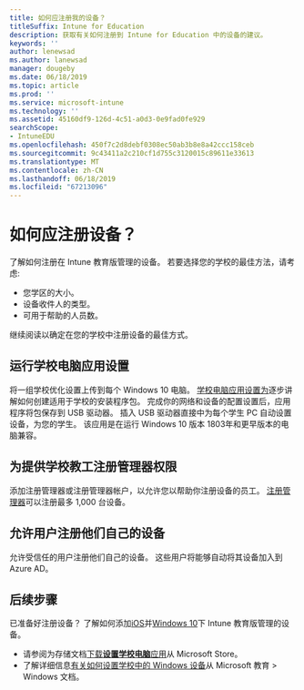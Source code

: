 ```yaml
---
title: 如何应注册我的设备？
titleSuffix: Intune for Education
description: 获取有关如何注册到 Intune for Education 中的设备的建议。
keywords: ''
author: lenewsad
ms.author: lanewsad
manager: dougeby
ms.date: 06/18/2019
ms.topic: article
ms.prod: ''
ms.service: microsoft-intune
ms.technology: ''
ms.assetid: 45160df9-126d-4c51-a0d3-0e9fad0fe929
searchScope:
- IntuneEDU
ms.openlocfilehash: 450f7c2d8debf0308ec50ab3b8e8a42ccc158ceb
ms.sourcegitcommit: 9c43411a2c210cf1d755c3120015c89611e33613
ms.translationtype: MT
ms.contentlocale: zh-CN
ms.lasthandoff: 06/18/2019
ms.locfileid: "67213096"
---
```

# <a name="how-should-i-enroll-devices"></a>如何应注册设备？

了解如何注册在 Intune 教育版管理的设备。 若要选择您的学校的最佳方法，请考虑:  
* 您学区的大小。    
* 设备收件人的类型。    
* 可用于帮助的人员数。   
 
继续阅读以确定在您的学校中注册设备的最佳方式。    

## <a name="run-the-set-up-school-pcs-app"></a>运行学校电脑应用设置 
将一组学校优化设置上传到每个 Windows 10 电脑。 [学校电脑应用设置为](https://docs.microsoft.com/education/windows/use-set-up-school-pcs-app)逐步讲解如何创建适用于学校的安装程序包。 完成你的网络和设备的配置设置后，应用程序将包保存到 USB 驱动器。 插入 USB 驱动器直接中为每个学生 PC 自动设置设备，为您的学生。 该应用是在运行 Windows 10 版本 1803年和更早版本的电脑兼容。

## <a name="give-school-faculty-enrollment-manager-permissions"></a>为提供学校教工注册管理器权限
添加注册管理器或注册管理器帐户，以允许您以帮助你注册设备的员工。 [注册管理器](add-enrollment-managers.md)可以注册最多 1,000 台设备。  

## <a name="allow-users-to-enroll-their-own-devices"></a>允许用户注册他们自己的设备
允许受信任的用户注册他们自己的设备。 这些用户将能够自动将其设备加入到 Azure AD。  

## <a name="next-steps"></a>后续步骤  

已准备好注册设备？ 了解如何添加[iOS](add-devices-ios-edu.md)并[Windows 10](add-devices-windows.md)下 Intune 教育版管理的设备。  

* 请参阅为存储文档[下载**设置学校电脑**应用](https://www.microsoft.com/store/p/set-up-school-pcs/9nblggh4ls40)从 Microsoft Store。 
* 了解详细信息[有关如何设置学校中的 Windows 设备](https://docs.microsoft.com/education/windows/set-up-windows-10)从 Microsoft 教育 > Windows 文档。

